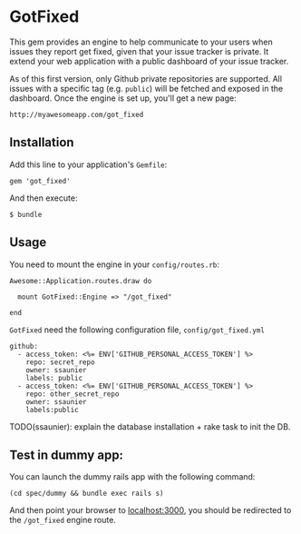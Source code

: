 # GotFixed

This gem provides an engine to help communicate to your users when issues they
report get fixed, given that your issue tracker is private. It extend your
web application with a public dashboard of your issue tracker.

As of this first version, only Github private repositories are supported. All
issues with a specific tag (e.g. `public`) will be fetched and exposed in
the dashboard. Once the engine is set up, you'll get a new page:

    http://myawesomeapp.com/got_fixed


## Installation

Add this line to your application's `Gemfile`:

    gem 'got_fixed'

And then execute:

    $ bundle

## Usage

You need to mount the engine in your `config/routes.rb`:

    Awesome::Application.routes.draw do

      mount GotFixed::Engine => "/got_fixed"

    end

`GotFixed` need the following configuration file, `config/got_fixed.yml`

    github:
      - access_token: <%= ENV['GITHUB_PERSONAL_ACCESS_TOKEN'] %>
        repo: secret_repo
        owner: ssaunier
        labels: public
      - access_token: <%= ENV['GITHUB_PERSONAL_ACCESS_TOKEN'] %>
        repo: other_secret_repo
        owner: ssaunier
        labels:public

TODO(ssaunier): explain the database installation + rake task
to init the DB.

## Test in dummy app:

You can launch the dummy rails app with the following command:
```
(cd spec/dummy && bundle exec rails s)
```
And then point your browser to [localhost:3000](http://localhost:3000), you should be redirected
to the `/got_fixed` engine route.
